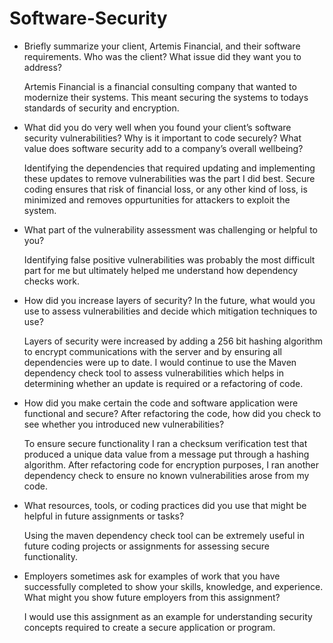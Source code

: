 # Software-Security

* Briefly summarize your client, Artemis Financial, and their software requirements. Who was the client? What issue did they want you to address?

  Artemis Financial is a financial consulting company that wanted to modernize their systems. This meant securing the systems to todays standards of security and encryption. 
  
* What did you do very well when you found your client’s software security vulnerabilities? Why is it important to code securely? What value does software security add to a company’s overall wellbeing?

  Identifying the dependencies that required updating and implementing these updates to remove vulnerabilities was the part I did best. Secure coding ensures that risk of financial loss, or any other kind of loss, is minimized and 
  removes oppurtunities for attackers to exploit the system. 
  
* What part of the vulnerability assessment was challenging or helpful to you?

  Identifying false positive vulnerabilities was probably the most difficult part for me but ultimately helped me understand how dependency checks work. 
  
* How did you increase layers of security? In the future, what would you use to assess vulnerabilities and decide which mitigation techniques to use?
  
  Layers of security were increased by adding a 256 bit hashing algorithm to encrypt communications with the server and by ensuring all dependencies were up to date. I would continue to use the Maven dependency check tool to
  assess vulnerabilities which helps in determining whether an update is required or a refactoring of code. 
  
* How did you make certain the code and software application were functional and secure? After refactoring the code, how did you check to see whether you introduced new vulnerabilities?

  To ensure secure functionality I ran a checksum verification test that produced a unique data value from a message put through a hashing algorithm. After refactoring code for encryption purposes, I ran another dependency check to ensure no known vulnerabilities arose
  from my code. 
  
* What resources, tools, or coding practices did you use that might be helpful in future assignments or tasks?
  
  Using the maven dependency check tool can be extremely useful in future coding projects or assignments for assessing secure functionality.
  
* Employers sometimes ask for examples of work that you have successfully completed to show your skills, knowledge, and experience. What might you show future employers from this assignment?
  
  I would use this assignment as an example for understanding security concepts required to create a secure application or program. 
  
